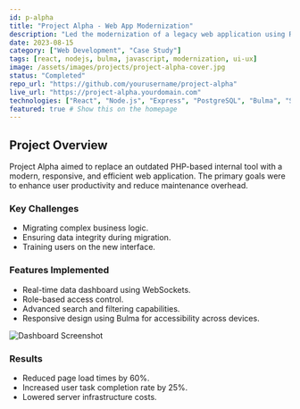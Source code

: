 ```yaml
---
id: p-alpha
title: "Project Alpha - Web App Modernization"
description: "Led the modernization of a legacy web application using React, Node.js, and Bulma, improving performance and user experience significantly."
date: 2023-08-15
category: ["Web Development", "Case Study"]
tags: [react, nodejs, bulma, javascript, modernization, ui-ux]
image: /assets/images/projects/project-alpha-cover.jpg
status: "Completed"
repo_url: "https://github.com/yourusername/project-alpha"
live_url: "https://project-alpha.yourdomain.com"
technologies: ["React", "Node.js", "Express", "PostgreSQL", "Bulma", "Sass", "Webpack"]
featured: true # Show this on the homepage
---
```


## Project Overview

Project Alpha aimed to replace an outdated PHP-based internal tool with a modern, responsive, and efficient web application. The primary goals were to enhance user productivity and reduce maintenance overhead.

### Key Challenges

*   Migrating complex business logic.
*   Ensuring data integrity during migration.
*   Training users on the new interface.

### Features Implemented

*   Real-time data dashboard using WebSockets.
*   Role-based access control.
*   Advanced search and filtering capabilities.
*   Responsive design using Bulma for accessibility across devices.

![Dashboard Screenshot](/assets/images/projects/project-alpha-screen1.png)

### Results

*   Reduced page load times by 60%.
*   Increased user task completion rate by 25%.
*   Lowered server infrastructure costs.